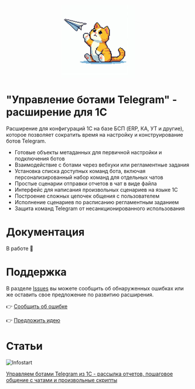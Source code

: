 <p align="center"><img src="readme-logo.png" width="200" alt="Управление ботами Telegram из 1С"></p>

# "Управление ботами Telegram" - расширение для 1С

Расширение для конфигураций 1С на базе БСП (ERP, КА, УТ и другие), которое позволяет сократить время на настройку и конструирование ботов Telegram.

- Готовые объекты метаданных для первичной настройки и подключения ботов
- Взаимодействие с ботами через вебхуки или регламентные задания
- Установка списка доступных команд бота, включая персонализированный набор команд для отдельных чатов
- Простые сценарии отправки отчетов в чат в виде файла
- Интерфейс для написания произвольных сценариев на языке 1С
- Построение сложных цепочек общения с пользователем
- Исполнение сценариев по расписанию регламентным заданием
- Защита команд Telegram от несанкционированного использования

# Документация

В работе 🚧

# Поддержка

В разделе [Issues](https://github.com/KamranV21/1c-telegram-bot-management/issues) вы можете сообщить об обнаруженных ошибках или же оставить свое предложение по развитию расширения.

👉 [Сообщить об ошибке](https://github.com/KamranV21/1c-telegram-bot-management/issues/new?template=отчет-об-ошибке.md)

👉 [Предложить идею](https://github.com/KamranV21/1c-telegram-bot-management/issues/new?template=предложение.md)

# Статьи

![Infostart](https://infostart.ru/bitrix/templates/sandbox_empty/assets/tpl/abo/img/logo.svg)

[Управляем ботами Telegram из 1С - рассылка отчетов, пошаговое общение с чатами и произвольные скрипты](https://infostart.ru/1c/articles/2340171/)
